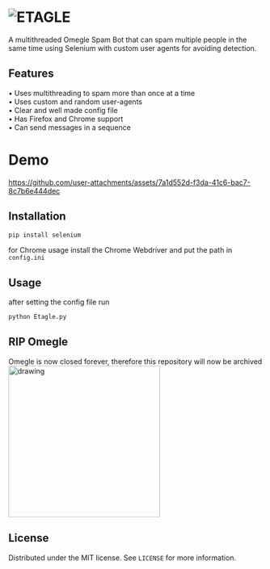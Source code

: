 # ![ETAGLE](https://github.com/Intedai/Etagle/assets/69306633/83c90a6e-ede5-4810-a8ff-c03781abce16)

A multithreaded Omegle Spam Bot that can spam multiple people in the same time using Selenium with custom user agents for avoiding detection.


## Features
• Uses multithreading to spam more than once at a time  
• Uses custom and random user-agents  
• Clear and well made config file  
• Has Firefox and Chrome support  
• Can send messages in a sequence  

# Demo
https://github.com/user-attachments/assets/7a1d552d-f3da-41c6-bac7-8c7b6e444dec

  ## Installation
```sh
pip install selenium
```
for Chrome usage install the Chrome Webdriver and put the path in `config.ini`

## Usage
after setting the config file run
```sh
python Etagle.py
```

## RIP Omegle
Omegle is now closed forever, therefore this repository will now be archived  
<img src="https://github.com/Intedai/Etagle/assets/69306633/4afb24ac-60f1-464c-abb3-ed83692122fb" alt="drawing" width="300"/>  

## License
Distributed under the MIT license. See `LICENSE` for more information.
